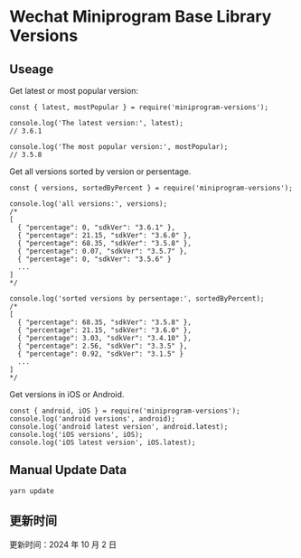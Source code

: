 
# Wechat Miniprogram Base Library Versions

## Useage

Get latest or most popular version:

```;
const { latest, mostPopular } = require('miniprogram-versions');

console.log('The latest version:', latest);
// 3.6.1

console.log('The most popular version:', mostPopular);
// 3.5.8

```

Get all versions sorted by version or persentage.

```
const { versions, sortedByPercent } = require('miniprogram-versions');

console.log('all versions:', versions);
/*
[
  { "percentage": 0, "sdkVer": "3.6.1" },
  { "percentage": 21.15, "sdkVer": "3.6.0" },
  { "percentage": 68.35, "sdkVer": "3.5.8" },
  { "percentage": 0.07, "sdkVer": "3.5.7" },
  { "percentage": 0, "sdkVer": "3.5.6" }
  ...
]
*/

console.log('sorted versions by persentage:', sortedByPercent);
/*
[
  { "percentage": 68.35, "sdkVer": "3.5.8" },
  { "percentage": 21.15, "sdkVer": "3.6.0" },
  { "percentage": 3.03, "sdkVer": "3.4.10" },
  { "percentage": 2.56, "sdkVer": "3.3.5" },
  { "percentage": 0.92, "sdkVer": "3.1.5" }
  ...
]
*/
```

Get versions in iOS or Android.

```
const { android, iOS } = require('miniprogram-versions');
console.log('android versions', android);
console.log('android latest version', android.latest);
console.log('iOS versions', iOS);
console.log('iOS latest version', iOS.latest);
```

## Manual Update Data

```
yarn update
```

## 更新时间

更新时间：2024 年 10 月 2 日
